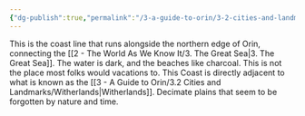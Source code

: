 ```yaml
---
{"dg-publish":true,"permalink":"/3-a-guide-to-orin/3-2-cities-and-landmarks/cerulean-coast/","created":"2025-01-18T17:38:13.357-06:00","updated":"2025-01-21T11:26:51.615-06:00"}
---
```



This is the coast line that runs alongside the northern edge of Orin, connecting the [[2 - The World As We Know It/3. The Great Sea\|3. The Great Sea]]. The water is dark, and the beaches like charcoal. This is not the place most folks would vacations to. 
This Coast is directly adjacent to what is known as the [[3 - A Guide to Orin/3.2 Cities and Landmarks/Witherlands\|Witherlands]]. Decimate plains that seem to be forgotten by nature and time. 